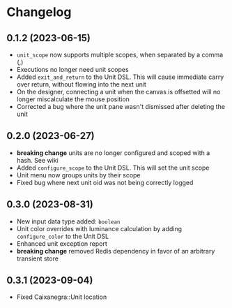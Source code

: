 # Changelog
## **0.1.2** (2023-06-15)
- `unit_scope` now supports multiple scopes, when separated by a comma (,)
- Executions no longer need unit scopes
- Added `exit_and_return` to the Unit DSL. This will cause immediate carry over return, without flowing into the next unit
- On the designer, connecting a unit when the canvas is offsetted will no longer miscalculate the mouse position
- Corrected a bug where the unit pane wasn't dismissed after deleting the unit

## **0.2.0** (2023-06-27)
- **breaking change** units are no longer configured and scoped with a hash. See wiki
- Added `configure_scope` to the Unit DSL. This will set the unit scope
- Unit menu now groups units by their scope
- Fixed bug where next unit oid was not being correctly logged

## **0.3.0** (2023-08-31)
- New input data type added: `boolean`
- Unit color overrides with luminance calculation by adding `configure_color` to the Unit DSL
- Enhanced unit exception report
- **breaking change** removed Redis dependency in favor of an arbitrary transient store

## **0.3.1** (2023-09-04)
- Fixed Caixanegra::Unit location